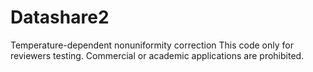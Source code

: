 # Datashare2
Temperature-dependent nonuniformity correction
This code only for reviewers testing. Commercial or academic applications are prohibited. 
